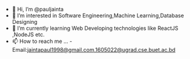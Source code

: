 - 👋 Hi, I’m @pauljainta
- 👀 I’m interested in Software Engineering,Machine Learning,Database Designing 
- 🌱 I’m currently learning Web Developing technologies like ReactJS ,NodeJS etc.
- 📫 How to reach me ... 
-Email:jaintapaul1998@gmail.com,1605022@ugrad.cse.buet.ac.bd

